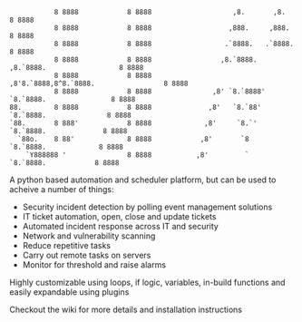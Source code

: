 

```
           8 8888            8 8888                    ,8.       ,8.                     8 8888
           8 8888            8 8888                   ,888.     ,888.                    8 8888
           8 8888            8 8888                  .`8888.   .`8888.                   8 8888
           8 8888            8 8888                 ,8.`8888. ,8.`8888.                  8 8888
           8 8888            8 8888                ,8'8.`8888,8^8.`8888.                 8 8888
           8 8888            8 8888               ,8' `8.`8888' `8.`8888.                8 8888
88.        8 8888            8 8888              ,8'   `8.`88'   `8.`8888.               8 8888
`88.       8 888'            8 8888             ,8'     `8.`'     `8.`8888.              8 8888
  `88o.    8 88'             8 8888            ,8'       `8        `8.`8888.             8 8888
    `Y888888 '               8 8888           ,8'         `         `8.`8888.            8 8888
```

A python based automation and scheduler platform, but can be used to acheive a number of things:
* Security incident detection by polling event management solutions
* IT ticket automation, open, close and update tickets
* Automated incident response across IT and security
* Network and vulnerability scanning
* Reduce repetitive tasks
* Carry out remote tasks on servers
* Monitor for threshold and raise alarms

Highly customizable using loops, if logic, variables, in-build functions and easily expandable using plugins

Checkout the wiki for more details and installation instructions
